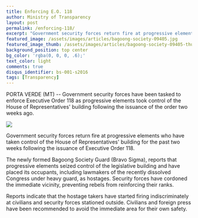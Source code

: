 ```yaml
---
title: Enforcing E.O. 118
author: Ministry of Transparency
layout: post
permalink: /enforcing-118/
excerpt: "Government security forces return fire at progressive elements who have taken control of the House of Representatives' building for the past two weeks following the issuance of Executive Order 118."
featured_image: /assets/images/articles/bagoong-society-09405.jpg
featured_image_thumb: /assets/images/articles/bagoong-society-09405-thumb.jpg
background_position: top center
bg_color: 'rgba(0, 0, 0, .6);'
text_color: light
comments: true
disqus_identifier: bs-001-s2016
tags: [Transparency]
---
```


PORTA VERDE (MT) -- Government security forces have been tasked to enforce Executive Order 118 as progressive elements took control of the House of Representatives' building following the issuance of the order two weeks ago.

<img src="/bagoongsociety/assets/images/articles/bagoong-society-09405.jpg">
<p class="caption">Government security forces return fire at progressive elements who have taken control of the House of Representatives' building for the past two weeks following the issuance of Executive Order 118.</p>

The newly formed Bagoong Society Guard (Bravo Sigma), reports that progressive elements seized control of the legislative building and have placed its occupants, including lawmakers of the recently dissolved Congress under heavy guard, as hostages. Security forces have cordoned the immediate vicinity, preventing rebels from reinforcing their ranks.

Reports indicate that the hostage takers have started firing indiscriminately at civilians and security forces stationed outside. Civilians and foreign press have been recommended to avoid the immediate area for their own safety.

[1]: https://www.flickr.com/photos/archondigital/24019342241/